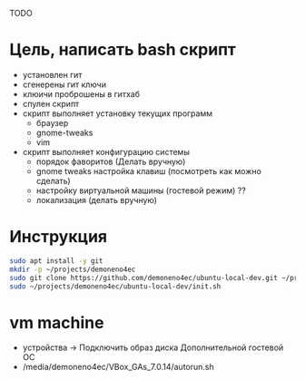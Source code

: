 TODO
# Цель, написать bash скрипт
- установлен гит
- сгенерены гит ключи
- клюичи проброшены в гитхаб
- спулен скрипт
- скрипт выполняет установку текущих программ
	- браузер
	- gnome-tweaks
	- vim
- скрипт выполняет конфигурацию системы
	- порядок фаворитов (Делать вручную)
	- gnome tweaks настройка клавиш (посмотреть как можно сделать)
	- настройку виртуальной машины (гостевой режим) ??
	- локализация (делать вручную)

# Инструкция
```sh
sudo apt install -y git
mkdir -p ~/projects/demoneno4ec
sudo git clone https://github.com/demoneno4ec/ubuntu-local-dev.git ~/projects/demoneno4ec/ubuntu-local-dev
sudo ~/projects/demoneno4ec/ubuntu-local-dev/init.sh
```

# vm machine
- устройства -> Подключить образ диска Дополнительной гостевой ОС
- /media/demoneno4ec/VBox_GAs_7.0.14/autorun.sh
